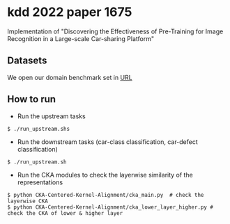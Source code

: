 # kdd 2022 paper 1675
Implementation of "Discovering the Effectiveness of Pre-Training for Image Recognition in a Large-scale Car-sharing Platform"

## Datasets
We open our domain benchmark set in [URL](https://socar-kp.github.io/sofar_image_dataset/)

## How to run
- Run the upstream tasks
```shell
$ ./run_upstream.shs
```

- Run the downstream tasks (car-class classification, car-defect classification)
```shell
$ ./run_upstream.sh
```
- Run the CKA modules to check the layerwise similarity of the representations
```shell
$ python CKA-Centered-Kernel-Alignment/cka_main.py  # check the layerwise CKA 
$ python CKA-Centered-Kernel-Alignment/cka_lower_layer_higher.py # check the CKA of lower & higher layer
```
